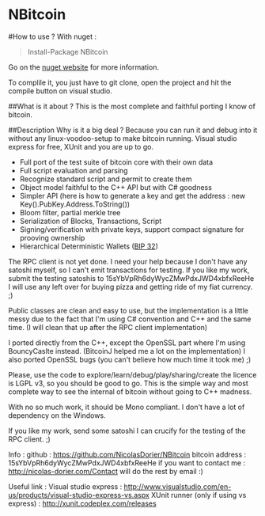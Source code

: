 NBitcoin
=======

#How to use ?
With nuget :
>Install-Package NBitcoin 

Go on the [nuget website](https://www.nuget.org/packages/NBitcoin/) for more information.

To complile it, you just have to git clone, open the project and hit the compile button on visual studio.

##What is it about ?
This is the most complete and faithful porting I know of bitcoin.

##Description
Why is it a big deal ? Because you can run it and debug into it without any linux-voodoo-setup to make bitcoin running.
Visual studio express for free, XUnit and you are up to go.


* Full port of the test suite of bitcoin core with their own data
* Full script evaluation and parsing
* Recognize standard script and permit to create them
* Object model faithful to the C++ API but with C# goodness
* Simpler API (here is how to generate a key and get the address : new Key().PubKey.Address.ToString())
* Bloom filter, partial merkle tree
* Serialization of Blocks, Transactions, Script
* Signing/verification with private keys, support compact signature for prooving ownership
* Hierarchical Deterministic Wallets ([BIP 32](https://github.com/bitcoin/bips/blob/master/bip-0032.mediawiki))

The RPC client is not yet done. I need your help because I don't have any satoshi myself, so I can't emit transactions for testing. If you like my work, submit the testing satoshis to 15sYbVpRh6dyWycZMwPdxJWD4xbfxReeHe I will use any left over for buying pizza and getting ride of my fiat currency. ;)

Public classes are clean and easy to use, but the implementation is a little messy due to the fact that I'm using C# convention and C++ and the same time. (I will clean that up after the RPC client implementation)

I ported directly from the C++, except the OpenSSL part where I'm using BouncyCaslte instead. (BitcoinJ helped me a lot on the implementation)
I also ported OpenSSL bugs (you can't believe how much time it took me) ;)

Please, use the code to explore/learn/debug/play/sharing/create the licence is LGPL v3, so you should be good to go.
This is the simple way and most complete way to see the internal of bitcoin without going to C++ madness.

With no so much work, it should be Mono compliant. I don't have a lot of dependency on the Windows.

If you like my work, send some satoshi I can crucify for the testing of the RPC client. ;)

Info :
github : https://github.com/NicolasDorier/NBitcoin
bitcoin address : 15sYbVpRh6dyWycZMwPdxJWD4xbfxReeHe
if you want to contact me : http://nicolas-dorier.com/Contact will do the rest by email :)

Useful link :
Visual studio express : http://www.visualstudio.com/en-us/products/visual-studio-express-vs.aspx
XUnit runner (only if using vs express) : http://xunit.codeplex.com/releases
